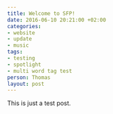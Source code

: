 ```yaml
---
title: Welcome to SFP!
date: 2016-06-10 20:21:00 +02:00
categories:
- website
- update
- music
tags:
- testing
- spotlight
- multi word tag test
person: Thomas
layout: post
---
```


This is just a test post.
